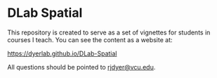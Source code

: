 # DLab Spatial

This repository is created to serve as a set of vignettes for students in courses I teach.  You can see the content as a website at:

https://dyerlab.github.io/DLab-Spatial


All questions should be pointed to [rjdyer@vcu.edu](mailto://rjdyer@vcu.edu).